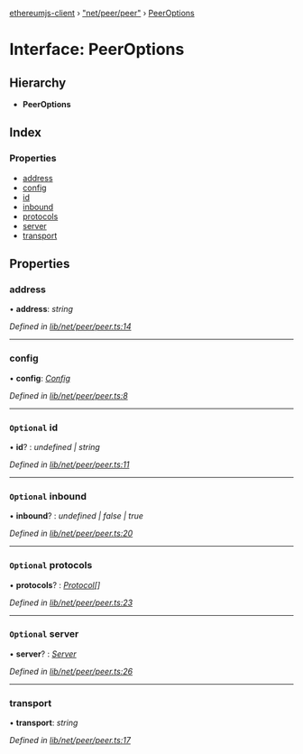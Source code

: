 [ethereumjs-client](../README.md) › ["net/peer/peer"](../modules/_net_peer_peer_.md) › [PeerOptions](_net_peer_peer_.peeroptions.md)

# Interface: PeerOptions

## Hierarchy

- **PeerOptions**

## Index

### Properties

- [address](_net_peer_peer_.peeroptions.md#address)
- [config](_net_peer_peer_.peeroptions.md#config)
- [id](_net_peer_peer_.peeroptions.md#optional-id)
- [inbound](_net_peer_peer_.peeroptions.md#optional-inbound)
- [protocols](_net_peer_peer_.peeroptions.md#optional-protocols)
- [server](_net_peer_peer_.peeroptions.md#optional-server)
- [transport](_net_peer_peer_.peeroptions.md#transport)

## Properties

### address

• **address**: _string_

_Defined in [lib/net/peer/peer.ts:14](https://github.com/ethereumjs/ethereumjs-client/blob/master/lib/net/peer/peer.ts#L14)_

---

### config

• **config**: _[Config](../classes/_config_.config.md)_

_Defined in [lib/net/peer/peer.ts:8](https://github.com/ethereumjs/ethereumjs-client/blob/master/lib/net/peer/peer.ts#L8)_

---

### `Optional` id

• **id**? : _undefined | string_

_Defined in [lib/net/peer/peer.ts:11](https://github.com/ethereumjs/ethereumjs-client/blob/master/lib/net/peer/peer.ts#L11)_

---

### `Optional` inbound

• **inbound**? : _undefined | false | true_

_Defined in [lib/net/peer/peer.ts:20](https://github.com/ethereumjs/ethereumjs-client/blob/master/lib/net/peer/peer.ts#L20)_

---

### `Optional` protocols

• **protocols**? : _[Protocol](../classes/_net_protocol_protocol_.protocol.md)[]_

_Defined in [lib/net/peer/peer.ts:23](https://github.com/ethereumjs/ethereumjs-client/blob/master/lib/net/peer/peer.ts#L23)_

---

### `Optional` server

• **server**? : _[Server](../classes/_net_server_server_.server.md)_

_Defined in [lib/net/peer/peer.ts:26](https://github.com/ethereumjs/ethereumjs-client/blob/master/lib/net/peer/peer.ts#L26)_

---

### transport

• **transport**: _string_

_Defined in [lib/net/peer/peer.ts:17](https://github.com/ethereumjs/ethereumjs-client/blob/master/lib/net/peer/peer.ts#L17)_
